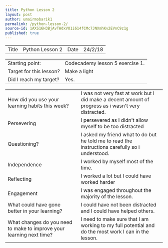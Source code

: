 ```yaml
---
title: Python Lesson 2
layout: post
author: umairmobarik1
permalink: /python-lesson-2/
source-id: 1AXS16H3BjAvTWdxVO1i614fCMc7JNXmhKv2EVnC9z1g
published: true
---
```

<table>
  <tr>
    <td>Title</td>
    <td>Python Lesson 2</td>
    <td>Date</td>
    <td>24/2/18</td>
  </tr>
</table>


<table>
  <tr>
    <td>Starting point:</td>
    <td>Codecademy lesson 5 exercise 1.</td>
  </tr>
  <tr>
    <td>Target for this lesson?</td>
    <td>Make a light </td>
  </tr>
  <tr>
    <td>Did I reach my target?</td>
    <td>Yes.</td>
  </tr>
</table>


<table>
  <tr>
    <td>How did you use your learning habits this week?</td>
    <td>I was not very fast at work but I did make a decent amount of progress as i wasn't very distracted.</td>
  </tr>
  <tr>
    <td>Persevering</td>
    <td>I persevered as I didn't allow myself to be too distracted</td>
  </tr>
  <tr>
    <td>Questioning?</td>
    <td>I asked my friend what to do but he told me to read the instructions carefully so i understood.</td>
  </tr>
  <tr>
    <td>Independence</td>
    <td>I worked by myself most of the time.</td>
  </tr>
  <tr>
    <td>Reflecting</td>
    <td>I worked a lot but I could have worked harder</td>
  </tr>
  <tr>
    <td>Engagement</td>
    <td>I was engaged throughout the majority of the lesson.</td>
  </tr>
  <tr>
    <td>What could have gone better in your learning?</td>
    <td>I could have not been distracted and I could have helped others.</td>
  </tr>
  <tr>
    <td>What changes do you need to make to improve your learning next time?</td>
    <td>I need to make sure that I am working to my full potential and do the most work I can in the lesson.</td>
  </tr>
</table>


